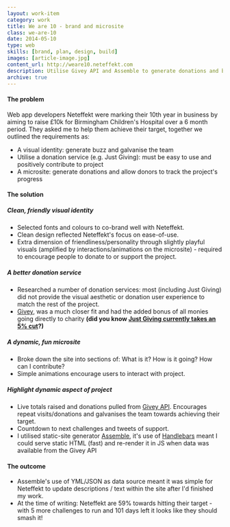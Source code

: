 ```yaml
---
layout: work-item
category: work
title: We are 10 - brand and microsite
class: we-are-10
date: 2014-05-10
type: web
skills: [brand, plan, design, build]
images: [article-image.jpg]
content_url: http://weare10.neteffekt.com
description: Utilise Givey API and Assemble to generate donations and buzz for charity project
archive: true
---
```


#### The problem
Web app developers Neteffekt were marking their 10th year in business by aiming to raise £10k for Birmingham Children's Hospital over a 6 month period. They asked me to help them achieve their target, together we outlined the requirements as:

* A visual identity: generate buzz and galvanise the team
* Utilise a donation service (e.g. Just Giving): must be easy to use and positively contribute to project
* A microsite: generate donations and allow donors to track the project's progress


#### The solution

##### Clean, friendly visual identity
* Selected fonts and colours to co-brand well with Neteffekt.
* Clean design reflected Neteffekt's focus on ease-of-use.
* Extra dimension of friendliness/personality through slightly playful visuals (amplified by interactions/animations on the microsite) - required to encourage people to donate to or support the project.

##### A better donation service
* Researched a number of donation services: most (including Just Giving) did not provide the visual aesthetic or donation user experience to match the rest of the project.
* [Givey](http://givey.com), was a much closer fit and had the added bonus of all monies going directly to charity **(did you know [Just Giving currently takes an 5% cut](https://www.justgiving.com/fees/)?)**

##### A dynamic, fun microsite
* Broke down the site into sections of: What is it? How is it going? How can I contribute?
* Simple animations encourage users to interact with project.

##### Highlight dynamic aspect of project
* Live totals raised and donations pulled from [Givey API](). Encourages repeat visits/donations and galvanises the team towards achieving their target.
* Countdown to next challenges and tweets of support.
* I utilised static-site generator [Assemble](), it's use of [Handlebars]() meant I could serve static HTML (fast) and re-render it in JS when data was available from the Givey API


#### The outcome
* Assemble's use of YML/JSON as data source meant it was simple for Neteffekt to update descriptions / text within the site after I'd finished my work.
* At the time of writing: Neteffekt are 59% towards hitting their target - with 5 more challenges to run and 101 days left it looks like they should smash it!
